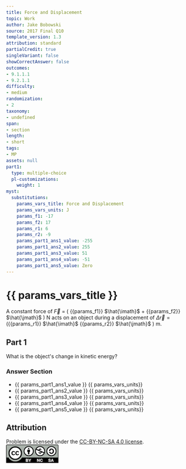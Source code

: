 ```yaml
---
title: Force and Displacement
topic: Work
author: Jake Bobowski
source: 2017 Final Q10
template_version: 1.3
attribution: standard
partialCredit: true
singleVariant: false
showCorrectAnswer: false
outcomes:
- 9.1.1.1
- 9.2.1.1
difficulty:
- medium
randomization:
- 2
taxonomy:
- undefined
span:
- section
length:
- short
tags:
- MP
assets: null
part1:
  type: multiple-choice
  pl-customizations:
    weight: 1
myst:
  substitutions:
    params_vars_title: Force and Displacement
    params_vars_units: J
    params_f1: -17
    params_f2: 17
    params_r1: 6
    params_r2: -9
    params_part1_ans1_value: -255
    params_part1_ans2_value: 255
    params_part1_ans3_value: 51
    params_part1_ans4_value: -51
    params_part1_ans5_value: Zero
---
```

# {{ params_vars_title }}
A constant force of $\vec{F}$  = ( {{params_f1}} $\hat{\imath}$ + {{params_f2}} $\hat{\jmath}$ ) N acts on an object during a displacement of $\Delta \vec{r} = (${{params_r1}} $\hat{\imath}$  {{params_r2}} $\hat{\jmath}$ ) m.

## Part 1

What is the object's change in kinetic energy?

### Answer Section

- {{ params_part1_ans1_value }} {{ params_vars_units}}
- {{ params_part1_ans2_value }} {{ params_vars_units}}
- {{ params_part1_ans3_value }} {{ params_vars_units}}
- {{ params_part1_ans4_value }} {{ params_vars_units}}
- {{ params_part1_ans5_value }} {{ params_vars_units}}

## Attribution

Problem is licensed under the [CC-BY-NC-SA 4.0 license](https://creativecommons.org/licenses/by-nc-sa/4.0/).<br> ![The Creative Commons 4.0 license requiring attribution-BY, non-commercial-NC, and share-alike-SA license.](https://raw.githubusercontent.com/firasm/bits/master/by-nc-sa.png)
